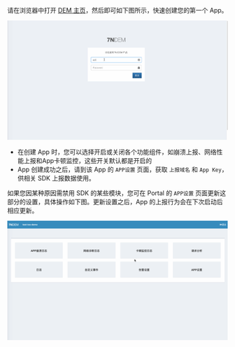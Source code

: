 请在浏览器中打开 [DEM 主页](https://predem.qiniu.com/login)，然后即可如下图所示，快速创建您的第一个 App。

![](_media/dem-portal-init-app.gif)

* 在创建 App 时，您可以选择开启或关闭各个功能组件，如崩溃上报、网络性能上报和App卡顿监控，这些开关默认都是开启的
* App 创建成功之后，请到该 App 的 `APP设置` 页面，获取 `上报域名` 和 `App Key`，供相关 SDK 上报数据使用。

如果您因某种原因需禁用 SDK 的某些模块，您可在 Portal 的 `APP设置` 页面更新这部分的设置，具体操作如下图。更新设置之后，App 的上报行为会在下次启动后相应更新。

![](_media/dem-app-setting.gif)